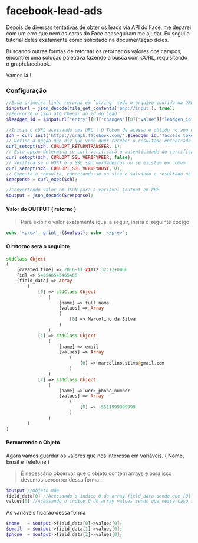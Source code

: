 # facebook-lead-ads

Depois de diversas tentativas de obter os leads via API do Face, me deparei com um erro que nem os caras do Face conseguiram me ajudar. Eu segui o tutorial deles exatamente como solicitado na documentação deles.

Buscando outras formas de retornar os retornar os valores dos campos, encontrei uma solução paleativa fazendo a busca com CURL, requisitando o graph.facebook.

Vamos lá !

### Configuração

```php
//Essa primeira linha retorna em `string` todo o arquivo contido na URL setada | Analisa a string codificada JSON e converte em uma variável
$inputurl = json_decode(file_get_contents('php://input'), true);
//Percorre o json até chegar ao id do Lead
$leadgen_id = $inputurl["entry"][0]["changes"][0]["value"]["leadgen_id"];

//Inicia o cURL acessando uma URL | O Token de acesso é obtido no app que você criou
$ch = curl_init('https://graph.facebook.com/'.$leadgen_id.'?access_token=<TOKEN_DE_ACESSO>');
// Define a opção que diz que você quer receber o resultado encontrado
curl_setopt($ch, CURLOPT_RETURNTRANSFER, 1);
// Esta opção determina se curl verificará a autenticidade do certificado. Os valores podem ser TRUE ou FALSE e/ou 1 para TRUE e 0 para FALSE
curl_setopt($ch, CURLOPT_SSL_VERIFYPEER, false);
// Verifica se o HOST e o SSL são verdadeiros ou se existem em comum
curl_setopt($ch, CURLOPT_SSL_VERIFYHOST, 0);
// Executa a consulta, conectando-se ao site e salvando o resultado na variável $response
$response = curl_exec($ch);

//Convertendo valor em JSON para a variável $output em PHP
$output = json_decode($response);
```

#### Valor do OUTPUT ( retorno )
> Para exibir o valor exatamente igual a seguir, insira o seguinte código

```php
echo '<pre>'; print_r($output); echo '</pre>';
```
#### O retorno será o seguinte

```php
stdClass Object
(
	[created_time] => 2016-11-21T12:32:12+0000
	[id] => 546546545465465
	[field_data] => Array
		(
			[0] => stdClass Object
				(
					[name] => full_name
					[values] => Array
					(
						[0] => Marcolino da Silva
					)
				)
			[1] => stdClass Object
				(
					[name] => email
					[values] => Array
						(
							[0] => marcolino.silva@gmail.com
						)
				)
			[2] => stdClass Object
				(
					[name] => work_phone_number
					[values] => Array
						(
							[0] => +5511999999999
						)
				)
		)
)
```

#### Percorrendo o Objeto
Agora vamos guardar os valores que nos interessa em variáveis. ( Nome, Email e Telefone )

>É necessário observar que o objeto contém arrays e para isso devemos percorrer dessa forma:

```php
$output //Objeto mãe
field_data[0] //Acessando o índice 0 do array field_data sendo que [0] é um objeto
values[0] //Acessando o índice 0 do array values sendo que nesse caso [0] é um array
```

As variáveis ficarão dessa forma


```php
$nome 	= $output->field_data[0]->values[0];
$email 	= $output->field_data[1]->values[0];
$phone 	= $output->field_data[2]->values[0];
```
